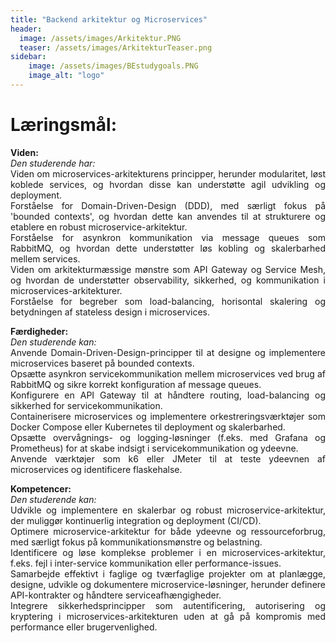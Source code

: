 ```yaml
---
title: "Backend arkitektur og Microservices"
header:
  image: /assets/images/Arkitektur.PNG
  teaser: /assets/images/ArkitekturTeaser.png
sidebar:
    image: /assets/images/BEstudygoals.PNG
    image_alt: "logo"
---
```



<h1>Læringsmål:</h1>

<p style="text-align: justify; hyphens: auto;">
<b>Viden:</b>
<br>
<i>Den studerende har:</i>
<br>
Viden om microservices-arkitekturens principper, herunder modularitet, løst koblede services, og hvordan disse kan understøtte agil udvikling og deployment.
<br>
Forståelse for Domain-Driven-Design (DDD), med særligt fokus på 'bounded contexts', og hvordan dette kan anvendes til at strukturere og etablere en robust microservice-arkitektur.
<br>
Forståelse for asynkron kommunikation via message queues som RabbitMQ, og hvordan dette understøtter løs kobling og skalerbarhed mellem services.
<br>
Viden om arkitekturmæssige mønstre som API Gateway og Service Mesh, og hvordan de understøtter observability, sikkerhed, og kommunikation i microservices-arkitekturer.
<br>
Forståelse for begreber som load-balancing, horisontal skalering og betydningen af stateless design i microservices.
</p>

<p style="text-align: justify; hyphens: auto;">
<b>Færdigheder:</b>
<br>
<i>Den studerende kan:</i>
<br>
Anvende Domain-Driven-Design-principper til at designe og implementere microservices baseret på bounded contexts.
<br>
Opsætte asynkron servicekommunikation mellem microservices ved brug af RabbitMQ og sikre korrekt konfiguration af message queues.
<br>
Konfigurere en API Gateway til at håndtere routing, load-balancing og sikkerhed for servicekommunikation.
<br>
Containerisere microservices og implementere orkestreringsværktøjer som Docker Compose eller Kubernetes til deployment og skalerbarhed.
<br>
Opsætte overvågnings- og logging-løsninger (f.eks. med Grafana og Prometheus) for at skabe indsigt i servicekommunikation og ydeevne.
<br>
Anvende værktøjer som k6 eller JMeter til at teste ydeevnen af microservices og identificere flaskehalse.
</p>

<p style="text-align: justify; hyphens: auto;">
<b>Kompetencer:</b>
<br>
<i>Den studerende kan:</i>
<br>
Udvikle og implementere en skalerbar og robust microservice-arkitektur, der muliggør kontinuerlig integration og deployment (CI/CD).
<br>
Optimere microservice-arkitektur for både ydeevne og ressourceforbrug, med særligt fokus på kommunikationsmønstre og belastning.
<br>
Identificere og løse komplekse problemer i en microservices-arkitektur, f.eks. fejl i inter-service kommunikation eller performance-issues.
<br>
Samarbejde effektivt i faglige og tværfaglige projekter om at planlægge, designe, udvikle og dokumentere microservice-løsninger, herunder definere API-kontrakter og håndtere serviceafhængigheder.
<br>
Integrere sikkerhedsprincipper som autentificering, autorisering og kryptering i microservices-arkitekturen uden at gå på kompromis med performance eller brugervenlighed.
</p>
